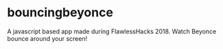 # bouncingbeyonce
A javascript based app made during FlawlessHacks 2018. Watch Beyonce bounce around your screen!
